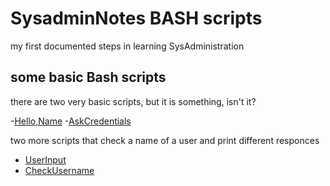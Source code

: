 # SysadminNotes BASH scripts
my first documented steps in learning SysAdministration
## some basic Bash scripts

there are two very basic scripts, but it is something, isn't it?

-[Hello,Name](variables.sh)
-[AskCredentials](morevariables.sh)

two more scripts that check a name of a user and print different responces

- [UserInput](user_input.sh)
- [CheckUsername](check_name.sh)

